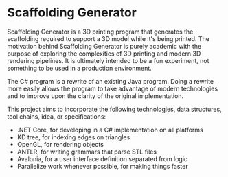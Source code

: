 # Scaffolding Generator

Scaffolding Generator is a 3D printing program that generates the scaffolding
required to support a 3D model while it's being printed.  The motivation behind
Scaffolding Generator is purely academic with the purpose of exploring the
complexities of 3D printing and modern 3D rendering pipelines.  It is
ultimately intended to be a fun experiment, not something to be used in a
production environment.

The C# program is a rewrite of an existing Java program.  Doing a rewrite more
easily allows the program to take advantage of modern technologies and to
improve upon the clarity of the original implementation.

This project aims to incorporate the following technologies, data structures,
tool chains, idea, or specifications:

* .NET Core, for developing in a C# implementation on all platforms
* KD tree, for indexing edges on triangles
* OpenGL, for rendering objects
* ANTLR, for writing grammars that parse STL files
* Avalonia, for a user interface definition separated from logic
* Parallelize work whenever possible, for making things faster
